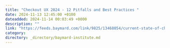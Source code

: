 ```yaml
---
title: "Checkout UX 2024 - 12 Pitfalls and Best Practices "
date: 2024-11-13 12:45:00 +0100
dateadded: 2024-11-14 00:03:49 +0000
description: ""
link: "https://feeds.baymard.com/link/9825/13468054/current-state-of-checkout-ux"
category:
directory: _directory/baymard-institute.md
---
```

